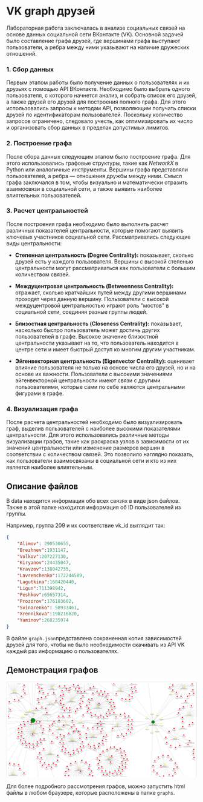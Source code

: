 # VK graph друзей
Лабораторная работа заключалась в анализе социальных связей на основе данных социальной сети ВКонтакте (VK). Основной задачей было составление графа друзей, где вершинами графа выступают пользователи, а ребра между ними указывают на наличие дружеских отношений.

### 1. **Сбор данных**
Первым этапом работы было получение данных о пользователях и их друзьях с помощью API ВКонтакте. Необходимо было выбрать одного пользователя, с которого начнется анализ, и собрать список его друзей, а также друзей его друзей для построения полного графа. Для этого использовались запросы к методам API, позволяющим получать списки друзей по идентификаторам пользователей. Поскольку количество запросов ограничено, следовало учесть, как оптимизировать их число и организовать сбор данных в пределах допустимых лимитов.

### 2. **Построение графа**
После сбора данных следующим этапом было построение графа. Для этого использовались графовые структуры, такие как *NetworkX* в Python или аналогичные инструменты. Вершины графа представляли пользователей, а ребра — отношения дружбы между ними. Смысл графа заключался в том, чтобы визуально и математически отразить взаимосвязи в социальной сети, а также выявить наиболее влиятельных пользователей.

### 3. **Расчет центральностей**
После построения графа необходимо было выполнить расчет различных показателей центральности, которые помогают выявить ключевых участников социальной сети. Рассматривались следующие виды центральности:

- **Степенная центральность (Degree Centrality):** показывает, сколько друзей есть у каждого пользователя. Вершины с высокой степенью центральности могут рассматриваться как пользователи с большим количеством связей.
  
- **Междуцентровая центральность (Betweenness Centrality):** отражает, сколько кратчайших путей между другими вершинами проходят через данную вершину. Пользователи с высокой междуцентровой центральностью играют роль "мостов" в социальной сети, соединяя разные группы людей.

- **Близостная центральность (Closeness Centrality):** показывает, насколько быстро пользователь может достичь других пользователей в графе. Высокое значение близостной центральности указывает на то, что пользователь находится в центре сети и имеет быстрый доступ ко многим другим участникам.

- **Эйгенвекторная центральность (Eigenvector Centrality):** оценивает влияние пользователя не только на основе числа его друзей, но и на основе их важности. Пользователи с высокими значениями эйгенвекторной центральности имеют связи с другими пользователями, которые сами по себе являются центральными фигурами в графе.

### 4. **Визуализация графа**
После расчета центральностей необходимо было визуализировать граф, выделив пользователей с наиболее высокими показателями центральности. Для этого использовались различные методы визуализации графов, такие как раскраска узлов в зависимости от их значений центральности или изменение размеров вершин в соответствии с количеством связей. Это позволило наглядно показать, как пользователи взаимосвязаны в социальной сети и кто из них является наиболее влиятельным.

## Описание файлов
В data находится информация обо всех связях в виде json файлов.
Также в этой папке находится информация об ID пользователей из группы.

Например, группа 209 и их соответствие vk_id выглядит так:
```json
{
    "Alimov": 290530655,
    "Brezhnev":1931147,
    "Volkov":207227130,
    "Kiryanov":24435047,
    "Kravzov":138042735,
    "Lavrenchenko":172244589,
    "Lagutkina":168420440,
    "Ligun":711398942,
    "Peshkov":65657314,
    "Prozorov":176183602,
    "Svinarenko": 50933461,
    "Xrennikova":198216820,
    "Yaminov":268235974
}
```

В файле `graph.json`представлена сохраненная копия зависимостей друзей для того, чтобы не было необходимости скачивать из API VK каждый раз информацию о пользователях.

## Демонстрация графов
![graph](imgs/image.png)

Для более подробного рассмотрения графов, можно запустить html файлы в любом браузере, которые расположены в папке `graphs`.